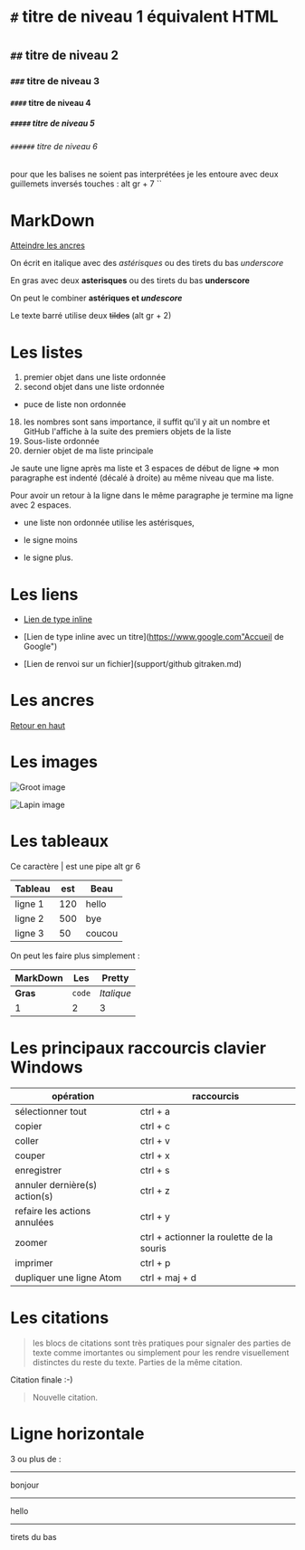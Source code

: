 # `#` titre de niveau 1 équivalent HTML <h1></h1>
## `##` titre de niveau 2
### `###` titre de niveau 3
#### `####` titre de niveau 4
##### `#####` titre de niveau 5
###### `######` titre de niveau 6

pour que les balises ne soient pas interprétées je les entoure avec deux guillemets inversés touches : alt gr + 7 ``

# MarkDown

<a name="top">

[Atteindre les ancres](#ancres)


On écrit en italique avec des *astérisques* ou des tirets du bas _underscore_

En gras avec deux **asterisques** ou des tirets du bas __underscore__

On peut le combiner **astériques et _undescore_**

Le texte barré utilise deux ~~tildes~~ (alt gr + 2)

# Les listes

1. premier objet dans une liste ordonnée
2. second objet dans une liste ordonnée
  * puce de liste non ordonnée
18. les nombres sont sans importance, il suffit qu'il y ait un nombre et GitHub l'affiche à la suite des premiers objets de la liste
  18. Sous-liste ordonnée
4. dernier objet de ma liste principale

  Je saute une ligne après ma liste et 3 espaces de début de ligne => mon paragraphe est indenté (décalé à droite) au même niveau que ma liste.

  Pour avoir un retour à la ligne dans le même paragraphe je termine ma ligne avec 2 espaces.

  * une liste non ordonnée utilise les astérisques,
  - le signe moins
  + le signe plus.

# Les liens

  * [Lien de type inline](htpps://google.com)

  * [Lien de type inline avec un titre](https://www.google.com"Accueil de Google")

  * [Lien de renvoi sur un fichier](support/github gitraken.md)


# Les ancres

<a name="ancres">

[Retour en haut](#top)

# Les images

![Groot image](https://media.giphy.com/media/l4FGrYKtP0pBGpBAY/giphy.gif)

![Lapin image](https://media.giphy.com/media/Hfa2Oa87ZUpyM/giphy.gif)

# Les tableaux

Ce caractère | est une pipe alt gr 6

| Tableau | est | Beau |
|---------|-----|------|
| ligne 1 | 120 | hello|
| ligne 2 | 500 | bye  |
| ligne 3 | 50  |coucou|

On peut les faire plus simplement :

MarkDown | Les | Pretty
--- | --- | ---
**Gras** | `code` | *Italique*
1 | 2 | 3

# Les principaux raccourcis clavier Windows

opération | raccourcis
--- | ---
sélectionner tout | ctrl + a
copier | ctrl + c
coller | ctrl + v
couper | ctrl + x
enregistrer | ctrl + s
annuler dernière(s) action(s) | ctrl + z
refaire les actions annulées | ctrl + y
zoomer | ctrl + actionner la roulette de la souris
imprimer | ctrl + p
dupliquer une ligne Atom | ctrl + maj + d

# Les citations

> les blocs de citations sont très pratiques pour signaler des parties de texte comme imortantes ou simplement pour les rendre visuellement distinctes du reste du texte.
> Parties de la même citation.

Citation finale :-)

> Nouvelle citation.

# Ligne horizontale

3 ou plus de :

---

bonjour

***

hello

___

tirets du bas
